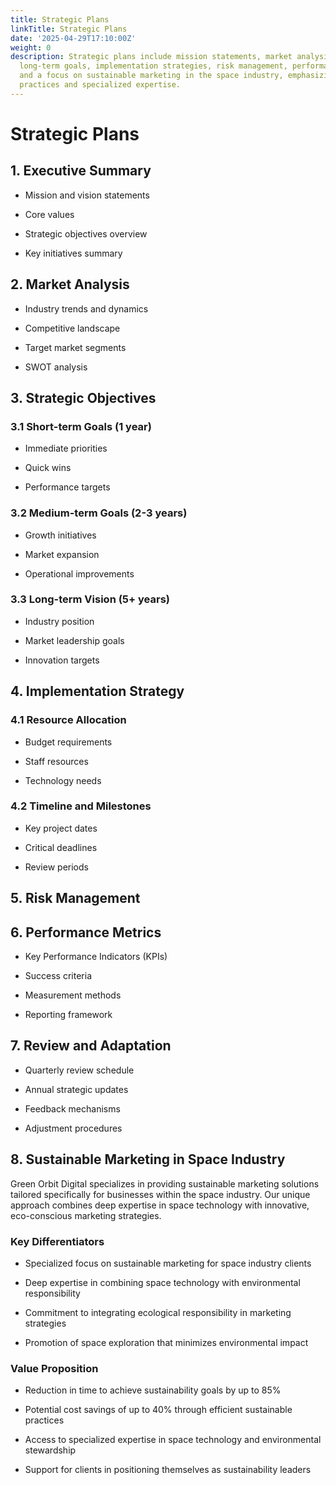 ```yaml
---
title: Strategic Plans
linkTitle: Strategic Plans
date: '2025-04-29T17:10:00Z'
weight: 0
description: Strategic plans include mission statements, market analysis, short to
  long-term goals, implementation strategies, risk management, performance metrics,
  and a focus on sustainable marketing in the space industry, emphasizing eco-conscious
  practices and specialized expertise.
---
```



# Strategic Plans

## 1. Executive Summary

- Mission and vision statements

- Core values

- Strategic objectives overview

- Key initiatives summary

## 2. Market Analysis

- Industry trends and dynamics

- Competitive landscape

- Target market segments

- SWOT analysis

## 3. Strategic Objectives

### 3.1 Short-term Goals (1 year)

- Immediate priorities

- Quick wins

- Performance targets

### 3.2 Medium-term Goals (2-3 years)

- Growth initiatives

- Market expansion

- Operational improvements

### 3.3 Long-term Vision (5+ years)

- Industry position

- Market leadership goals

- Innovation targets

## 4. Implementation Strategy

### 4.1 Resource Allocation

- Budget requirements

- Staff resources

- Technology needs

### 4.2 Timeline and Milestones

- Key project dates

- Critical deadlines

- Review periods

## 5. Risk Management

<!-- Unsupported block type: table -->

## 6. Performance Metrics

- Key Performance Indicators (KPIs)

- Success criteria

- Measurement methods

- Reporting framework

## 7. Review and Adaptation

- Quarterly review schedule

- Annual strategic updates

- Feedback mechanisms

- Adjustment procedures



## 8. Sustainable Marketing in Space Industry

Green Orbit Digital specializes in providing sustainable marketing solutions tailored specifically for businesses within the space industry. Our unique approach combines deep expertise in space technology with innovative, eco-conscious marketing strategies.

### Key Differentiators

- Specialized focus on sustainable marketing for space industry clients

- Deep expertise in combining space technology with environmental responsibility

- Commitment to integrating ecological responsibility in marketing strategies

- Promotion of space exploration that minimizes environmental impact

### Value Proposition

- Reduction in time to achieve sustainability goals by up to 85%

- Potential cost savings of up to 40% through efficient sustainable practices

- Access to specialized expertise in space technology and environmental stewardship

- Support for clients in positioning themselves as sustainability leaders